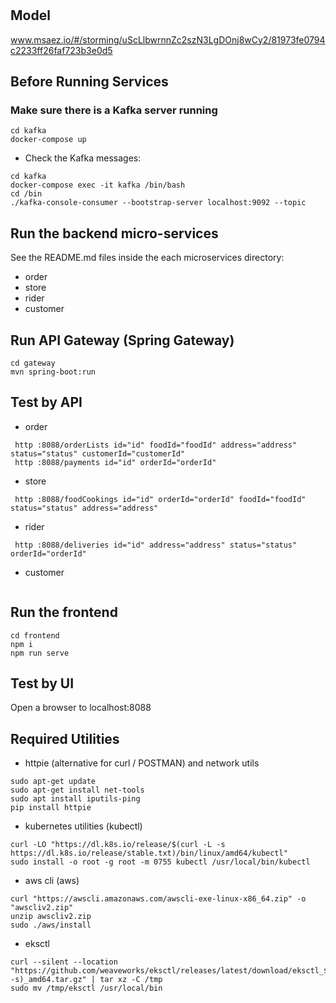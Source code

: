 # 

## Model
www.msaez.io/#/storming/uScLlbwrnnZc2szN3LgDOnj8wCy2/81973fe0794c2233ff26faf723b3e0d5

## Before Running Services
### Make sure there is a Kafka server running
```
cd kafka
docker-compose up
```
- Check the Kafka messages:
```
cd kafka
docker-compose exec -it kafka /bin/bash
cd /bin
./kafka-console-consumer --bootstrap-server localhost:9092 --topic 
```

## Run the backend micro-services
See the README.md files inside the each microservices directory:

- order
- store
- rider
- customer


## Run API Gateway (Spring Gateway)
```
cd gateway
mvn spring-boot:run
```

## Test by API
- order
```
 http :8088/orderLists id="id" foodId="foodId" address="address" status="status" customerId="customerId" 
 http :8088/payments id="id" orderId="orderId" 
```
- store
```
 http :8088/foodCookings id="id" orderId="orderId" foodId="foodId" status="status" address="address" 
```
- rider
```
 http :8088/deliveries id="id" address="address" status="status" orderId="orderId" 
```
- customer
```
```


## Run the frontend
```
cd frontend
npm i
npm run serve
```

## Test by UI
Open a browser to localhost:8088

## Required Utilities

- httpie (alternative for curl / POSTMAN) and network utils
```
sudo apt-get update
sudo apt-get install net-tools
sudo apt install iputils-ping
pip install httpie
```

- kubernetes utilities (kubectl)
```
curl -LO "https://dl.k8s.io/release/$(curl -L -s https://dl.k8s.io/release/stable.txt)/bin/linux/amd64/kubectl"
sudo install -o root -g root -m 0755 kubectl /usr/local/bin/kubectl
```

- aws cli (aws)
```
curl "https://awscli.amazonaws.com/awscli-exe-linux-x86_64.zip" -o "awscliv2.zip"
unzip awscliv2.zip
sudo ./aws/install
```

- eksctl 
```
curl --silent --location "https://github.com/weaveworks/eksctl/releases/latest/download/eksctl_$(uname -s)_amd64.tar.gz" | tar xz -C /tmp
sudo mv /tmp/eksctl /usr/local/bin
```

